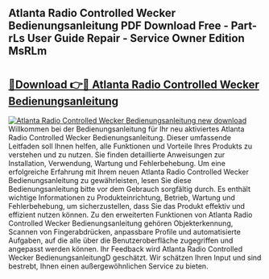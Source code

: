 ## Atlanta Radio Controlled Wecker Bedienungsanleitung PDF Download Free - Part-rLs User Guide Repair - Service Owner Edition MsRLm

# <h2><a href="http://df4b2c8.blite.top/?on=Atlanta+Radio+Controlled+Wecker+Bedienungsanleitung">🔗Download 👉🔴 Atlanta Radio Controlled Wecker Bedienungsanleitung</a></h2>

[![Atlanta Radio Controlled Wecker Bedienungsanleitung new download](https://i.imgur.com/lujVjoI.png)](http://df4b2c8.blite.top/?on=Atlanta+Radio+Controlled+Wecker+Bedienungsanleitung)
Willkommen bei der Bedienungsanleitung für Ihr neu aktiviertes Atlanta Radio Controlled Wecker Bedienungsanleitung. Dieser umfassende Leitfaden soll Ihnen helfen, alle Funktionen und Vorteile Ihres Produkts zu verstehen und zu nutzen. Sie finden detaillierte Anweisungen zur Installation, Verwendung, Wartung und Fehlerbehebung. Um eine erfolgreiche Erfahrung mit Ihrem neuen Atlanta Radio Controlled Wecker Bedienungsanleitung zu gewährleisten, lesen Sie diese Bedienungsanleitung bitte vor dem Gebrauch sorgfältig durch. Es enthält wichtige Informationen zu Produkteinrichtung, Betrieb, Wartung und Fehlerbehebung, um sicherzustellen, dass Sie das Produkt effektiv und effizient nutzen können. Zu den erweiterten Funktionen von Atlanta Radio Controlled Wecker Bedienungsanleitung gehören Objekterkennung, Scannen von Fingerabdrücken, anpassbare Profile und automatisierte Aufgaben, auf die alle über die Benutzeroberfläche zugegriffen und angepasst werden können. Ihr Feedback wird Atlanta Radio Controlled Wecker BedienungsanleitungD geschätzt. Wir schätzen Ihren Input und sind bestrebt, Ihnen einen außergewöhnlichen Service zu bieten.
